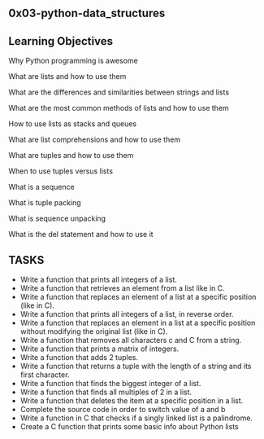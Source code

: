 ## 0x03-python-data_structures

## Learning Objectives

Why Python programming is awesome

What are lists and how to use them

What are the differences and similarities between strings and lists

What are the most common methods of lists and how to use them

How to use lists as stacks and queues

What are list comprehensions and how to use them

What are tuples and how to use them

When to use tuples versus lists

What is a sequence

What is tuple packing

What is sequence unpacking

What is the del statement and how to use it

## TASKS
- Write a function that prints all integers of a list.
- Write a function that retrieves an element from a list like in C.
- Write a function that replaces an element of a list at a specific position (like in C).
- Write a function that prints all integers of a list, in reverse order.
- Write a function that replaces an element in a list at a specific position without modifying the original list (like in C).
- Write a function that removes all characters c and C from a string.
- Write a function that prints a matrix of integers.
- Write a function that adds 2 tuples.
- Write a function that returns a tuple with the length of a string and its first character.
- Write a function that finds the biggest integer of a list.
- Write a function that finds all multiples of 2 in a list.
- Write a function that deletes the item at a specific position in a list.
- Complete the source code in order to switch value of a and b
- Write a function in C that checks if a singly linked list is a palindrome.
- Create a C function that prints some basic info about Python lists

